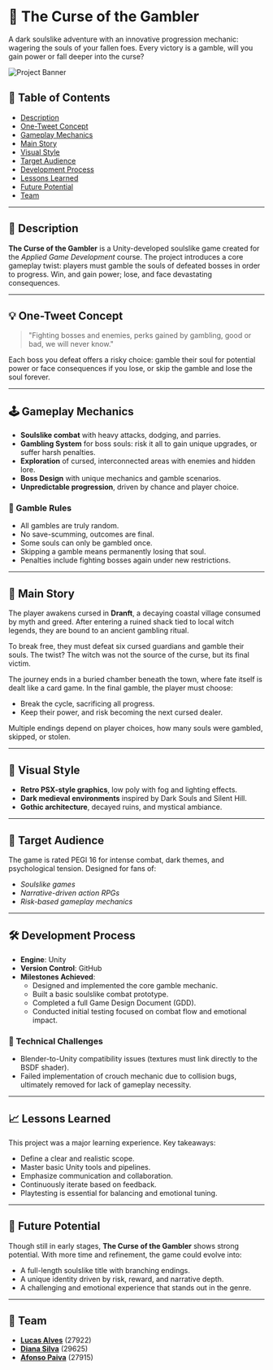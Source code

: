 
# 🎲 The Curse of the Gambler

A dark soulslike adventure with an innovative progression mechanic: wagering the souls of your fallen foes. Every victory is a gamble, will you gain power or fall deeper into the curse?

![Project Banner]()

## 📖 Table of Contents
- [Description](#description)  
- [One-Tweet Concept](#one-tweet-concept)  
- [Gameplay Mechanics](#gameplay-mechanics)  
- [Main Story](#main-story)  
- [Visual Style](#visual-style)  
- [Target Audience](#target-audience)  
- [Development Process](#development-process)  
- [Lessons Learned](#lessons-learned)  
- [Future Potential](#future-potential)  
- [Team](#team)

---

## 🧩 Description

**The Curse of the Gambler** is a Unity-developed soulslike game created for the *Applied Game Development* course. The project introduces a core gameplay twist: players must gamble the souls of defeated bosses in order to progress. Win, and gain power; lose, and face devastating consequences.

---

## 💡 One-Tweet Concept

> "Fighting bosses and enemies, perks gained by gambling, good or bad, we will never know."

Each boss you defeat offers a risky choice: gamble their soul for potential power or face consequences if you lose, or skip the gamble and lose the soul forever.

---

## 🕹️ Gameplay Mechanics

- **Soulslike combat** with heavy attacks, dodging, and parries.  
- **Gambling System** for boss souls: risk it all to gain unique upgrades, or suffer harsh penalties.  
- **Exploration** of cursed, interconnected areas with enemies and hidden lore.  
- **Boss Design** with unique mechanics and gamble scenarios.  
- **Unpredictable progression**, driven by chance and player choice.

### 🎲 Gamble Rules
- All gambles are truly random.  
- No save-scumming, outcomes are final.  
- Some souls can only be gambled once.  
- Skipping a gamble means permanently losing that soul.  
- Penalties include fighting bosses again under new restrictions.

---

## 📜 Main Story

The player awakens cursed in **Dranft**, a decaying coastal village consumed by myth and greed. After entering a ruined shack tied to local witch legends, they are bound to an ancient gambling ritual.  

To break free, they must defeat six cursed guardians and gamble their souls. The twist? The witch was not the source of the curse, but its final victim.

The journey ends in a buried chamber beneath the town, where fate itself is dealt like a card game. In the final gamble, the player must choose:  
- Break the cycle, sacrificing all progress.  
- Keep their power, and risk becoming the next cursed dealer.

Multiple endings depend on player choices, how many souls were gambled, skipped, or stolen.

---

## 🎨 Visual Style

- **Retro PSX-style graphics**, low poly with fog and lighting effects.  
- **Dark medieval environments** inspired by Dark Souls and Silent Hill.  
- **Gothic architecture**, decayed ruins, and mystical ambiance.

---

## 🎯 Target Audience

The game is rated PEGI 16 for intense combat, dark themes, and psychological tension. Designed for fans of:
- *Soulslike games*  
- *Narrative-driven action RPGs*  
- *Risk-based gameplay mechanics*  

---

## 🛠️ Development Process

- **Engine**: Unity  
- **Version Control**: GitHub  
- **Milestones Achieved**:
  - Designed and implemented the core gamble mechanic.
  - Built a basic soulslike combat prototype.
  - Completed a full Game Design Document (GDD).
  - Conducted initial testing focused on combat flow and emotional impact.

### 🧪 Technical Challenges

- Blender-to-Unity compatibility issues (textures must link directly to the BSDF shader).  
- Failed implementation of crouch mechanic due to collision bugs, ultimately removed for lack of gameplay necessity.

---

## 📈 Lessons Learned

This project was a major learning experience. Key takeaways:
- Define a clear and realistic scope.  
- Master basic Unity tools and pipelines.  
- Emphasize communication and collaboration.  
- Continuously iterate based on feedback.  
- Playtesting is essential for balancing and emotional tuning.

---

## 🚀 Future Potential

Though still in early stages, **The Curse of the Gambler** shows strong potential. With more time and refinement, the game could evolve into:
- A full-length soulslike title with branching endings.  
- A unique identity driven by risk, reward, and narrative depth.  
- A challenging and emotional experience that stands out in the genre.

---

## 👥 Team

- **[Lucas Alves](https://github.com/15LucasAlves)** (27922)  
- **[Diana Silva](https://github.com/aiexsilva)** (29625)  
- **[Afonso Paiva](https://github.com/AfonsoPaiva)** (27915)
